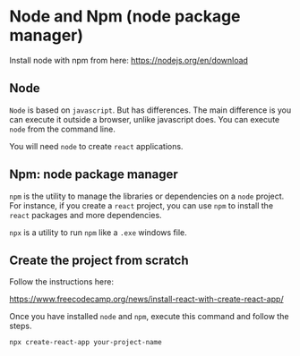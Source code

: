 # Node and Npm (node package manager)

Install node with npm from here: https://nodejs.org/en/download

## Node

`Node` is based on `javascript`. But has differences. The main difference is you can execute it outside a browser, unlike javascript does. You can execute `node` from the command line.

You will need `node` to create `react` applications. 

## Npm: node package manager

`npm` is the utility to manage the libraries or dependencies on a `node` project. For instance, if you create a `react` project, you can use `npm` to install the `react` packages and more dependencies.

`npx` is a utility to run `npm` like a `.exe` windows file.

## Create the project from scratch

Follow the instructions here: 

https://www.freecodecamp.org/news/install-react-with-create-react-app/

Once you have installed `node` and `npm`, execute this command and follow the steps.

```bash
npx create-react-app your-project-name
```







